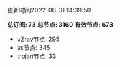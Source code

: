 更新时间2022-08-31 14:39:50

**总订阅: 73**
**总节点: 3160**
**有效节点: 673**
- v2ray节点: 295
- ss节点: 345
- trojan节点: 33
